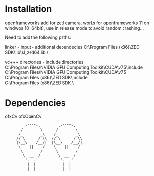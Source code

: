 
# Installation
openframeworks add for zed camera, works for openframeworks 11 on windwos 10 (64bit), use in release mode to avoid random crashing...

Need to add the following paths: 

linker - input - additional dependecies
C:\Program Files (x86)\ZED SDK\lib\sl_zed64.lib \

vc+++ directories - include directories \
C:\Program Files\NVIDIA GPU Computing Toolkit\CUDA\v7.5\include \
C:\Program Files\NVIDIA GPU Computing Toolkit\CUDA\v7.5 \
C:\Program Files (x86)\ZED SDK\include \
C:\Program Files (x86)\ZED SDK \

# Dependencies
ofxCv
ofxOpenCv

            .-""""-.        .-""""-.
           /        \      /        \
          /_        _\    /_        _\
         // \      / \\  // \      / \\
         |\__\    /__/|  |\__\    /__/|
          \    ||    /    \    ||    /
           \        /      \        /
            \  __  /        \  __  /
             '.__.'          '.__.'
              |  |            |  |
              |  |            |  |

